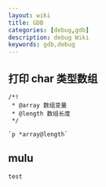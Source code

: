 ```yaml
---
layout: wiki
title: GDB
categories: [debug,gdb]
description: debug Wiki
keywords: gdb,debug
---
```


## 打印 char 类型数组

```
/*!
 * @array 数组变量
 * @length 数组长度
 */

`p *array@length`
```

## mulu
```
test
```

